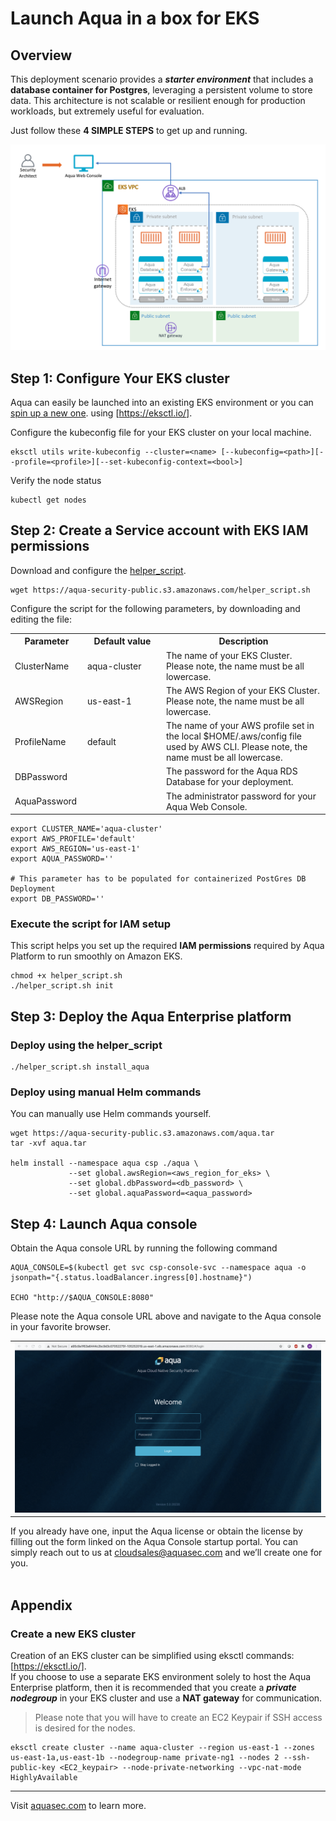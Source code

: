 # Launch Aqua in a box for EKS

## Overview
This deployment scenario provides a <b><i>starter environment</b></i> that includes a <b>database container for Postgres</b>, leveraging a persistent volume to store data. This architecture is not scalable or resilient enough for production workloads, but extremely useful for evaluation.

Just follow these <b>4 SIMPLE STEPS</b> to get up and running.

![Deployment Scenario 1](../../../images/Deployment_Scenario1.png)


## Step 1: Configure Your EKS cluster
Aqua can easily be launched into an existing EKS environment or you can [spin up a new one](#create-a-new-EKS-cluster). using [https://eksctl.io/]. 
<br>

Configure the kubeconfig file for your EKS cluster on your local machine.
```shell
eksctl utils write-kubeconfig --cluster=<name> [--kubeconfig=<path>][--profile=<profile>][--set-kubeconfig-context=<bool>] 
```

Verify the node status
```shell
kubectl get nodes
```

## Step 2: Create a Service account with EKS IAM permissions
Download and configure the [helper_script](../../../scripts/helper_script.sh). 

```shell
wget https://aqua-security-public.s3.amazonaws.com/helper_script.sh
```

Configure the script for the following parameters, by downloading and editing the file:

<table>
	<tr>
		<th width="23%"><strong>Parameter</strong></th>
        <th width="25%"><strong>Default value</strong></th>
		<th width="52%"><strong>Description</strong></th>
	</tr>
	<tr>
		<td>ClusterName</td>
        <td>aqua-cluster</td>
		<td>The name of your EKS Cluster. Please note, the name must be all lowercase.</td>
	</tr>
	<tr>
		<td>AWSRegion</td>
        <td>us-east-1</td>
		<td>The AWS Region of your EKS Cluster. Please note, the name must be all lowercase.</td>
	</tr>
	<tr>
		<td>ProfileName</td>
        <td>default</td>
		<td>The name of your AWS profile set in the local $HOME/.aws/config file used by AWS CLI. Please note, the name must be all lowercase.</td>
	</tr>
	<tr>
		<td>DBPassword</td>
        <td></td>
		<td>The password for the Aqua RDS Database for your deployment.</td>
	</tr>
	<tr>
		<td>AquaPassword</td>
        <td></td>
		<td>The administrator password for your Aqua Web Console.</td>
	</tr>
</table>

```shell
export CLUSTER_NAME='aqua-cluster'
export AWS_PROFILE='default'
export AWS_REGION='us-east-1'
export AQUA_PASSWORD=''

# This parameter has to be populated for containerized PostGres DB Deployment
export DB_PASSWORD=''

```

### Execute the script for IAM setup
This script helps you set up the required <b>IAM permissions</b> required by Aqua Platform to run smoothly on Amazon EKS. 
```shell
chmod +x helper_script.sh
./helper_script.sh init

```

## Step 3: Deploy the Aqua Enterprise platform

### Deploy using the helper_script

```shell
./helper_script.sh install_aqua
```

### Deploy using manual Helm commands
You can manually use Helm commands yourself.
```shell
wget https://aqua-security-public.s3.amazonaws.com/aqua.tar
tar -xvf aqua.tar

helm install --namespace aqua csp ./aqua \
			 --set global.awsRegion=<aws_region_for_eks> \
			 --set global.dbPassword=<db_password> \
			 --set global.aquaPassword=<aqua_password>
```
## Step 4: Launch Aqua console
Obtain the Aqua console URL by running the following command
```shell
AQUA_CONSOLE=$(kubectl get svc csp-console-svc --namespace aqua -o jsonpath="{.status.loadBalancer.ingress[0].hostname}")
  
ECHO "http://$AQUA_CONSOLE:8080"
```

Please note the Aqua console URL above and navigate to the Aqua console in your favorite browser.
<table>
	<tr>
		<td><img src="../../../images/aqua-console-aws-payg.gif" /></td>
	</tr>
</table>

If you already have one, input the Aqua license or obtain the license by filling out the form linked on the Aqua Console startup portal. You can simply reach out to us at [cloudsales@aquasec.com](mailto:cloudsales@aquasec.com) and we’ll create one for you.<br /><br />

## Appendix
### Create a new EKS cluster
Creation of an EKS cluster can be simplified using eksctl commands: [https://eksctl.io/].
<br>If you choose to use a separate EKS environment solely to host the Aqua Enterprise platform, then it is recommended that you create a <i><b>private nodegroup</b></i> in your EKS cluster and use a <b>NAT gateway</b> for communication.
>Please note that you will have to create an EC2 Keypair if SSH access is desired for the nodes.
```shell
eksctl create cluster --name aqua-cluster --region us-east-1 --zones us-east-1a,us-east-1b --nodegroup-name private-ng1 --nodes 2 --ssh-public-key <EC2_keypair> --node-private-networking --vpc-nat-mode HighlyAvailable
```
---
Visit [aquasec.com](https://www.aquasec.com/) to learn more.